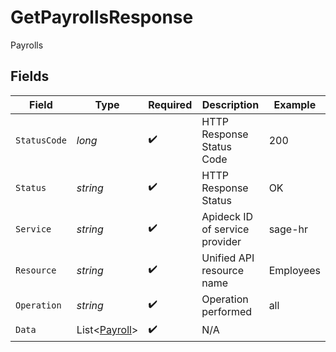 # GetPayrollsResponse

Payrolls


## Fields

| Field                                               | Type                                                | Required                                            | Description                                         | Example                                             |
| --------------------------------------------------- | --------------------------------------------------- | --------------------------------------------------- | --------------------------------------------------- | --------------------------------------------------- |
| `StatusCode`                                        | *long*                                              | :heavy_check_mark:                                  | HTTP Response Status Code                           | 200                                                 |
| `Status`                                            | *string*                                            | :heavy_check_mark:                                  | HTTP Response Status                                | OK                                                  |
| `Service`                                           | *string*                                            | :heavy_check_mark:                                  | Apideck ID of service provider                      | sage-hr                                             |
| `Resource`                                          | *string*                                            | :heavy_check_mark:                                  | Unified API resource name                           | Employees                                           |
| `Operation`                                         | *string*                                            | :heavy_check_mark:                                  | Operation performed                                 | all                                                 |
| `Data`                                              | List<[Payroll](../../Models/Components/Payroll.md)> | :heavy_check_mark:                                  | N/A                                                 |                                                     |